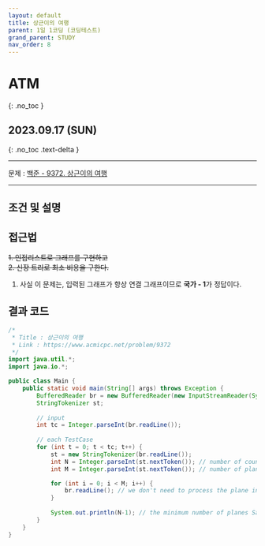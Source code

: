 ```yaml
---
layout: default
title: 상근이의 여행
parent: 1일 1코딩 (코딩테스트)
grand_parent: STUDY
nav_order: 8
---
```


# ATM
{: .no_toc }

## 2023.09.17 (SUN)
{: .no_toc .text-delta }

---

문제 : [백준 - 9372. 상근이의 여행](https://www.acmicpc.net/problem/9372)

---

## 조건 및 설명

## 접근법
~~1. 인접리스트로 그래프를 구현하고~~  
~~2. 신장 트리로 최소 비용을 구한다.~~

1. 사실 이 문제는, 입력된 그래프가 항상 연결 그래프이므로 **국가 - 1**가 정답이다.

## 결과 코드

```java
/*
 * Title : 상근이의 여행
 * Link : https://www.acmicpc.net/problem/9372
 */
import java.util.*;
import java.io.*;

public class Main {
    public static void main(String[] args) throws Exception {
        BufferedReader br = new BufferedReader(new InputStreamReader(System.in));
        StringTokenizer st;
        
        // input
        int tc = Integer.parseInt(br.readLine());
        
        // each TestCase
        for (int t = 0; t < tc; t++) {
            st = new StringTokenizer(br.readLine());
            int N = Integer.parseInt(st.nextToken()); // number of countries
            int M = Integer.parseInt(st.nextToken()); // number of planes

            for (int i = 0; i < M; i++) { 
                br.readLine(); // we don't need to process the plane information for this problem.
            }
            
            System.out.println(N-1); // the minimum number of planes Sanggeun needs to take is always N-1.
        }
    }
}
```
